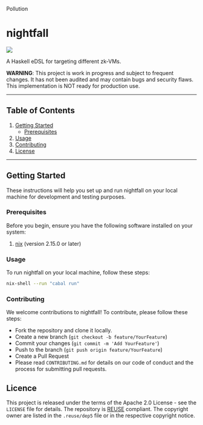 Pollution

# nightfall

<a href="https://github.com/qredo/nightfall/blob/main/LICENSE"><img src="https://img.shields.io/badge/license-Apache--2.0-blue"></a>

A Haskell eDSL for targeting different zk-VMs.


**WARNING**:
This project is work in progress and subject to frequent changes.
It has not been audited and may contain bugs and security flaws. This implementation is NOT ready for production use.

---

## Table of Contents

1. [Getting Started](#getting-started)
   * [Prerequisites](#prerequisites)
2. [Usage](#usage)
3. [Contributing](#contributing)
4. [License](#license)
<!--5. [Acknowledgements](#acknowledgements)-->

---

## Getting Started

These instructions will help you set up and run nightfall on your local machine for development and testing purposes.

### Prerequisites

Before you begin, ensure you have the following software installed on your system:

1. [nix](https://nixos.org/download.html) (version 2.15.0 or later)


### Usage

To run nightfall on your local machine, follow these steps:

```sh
nix-shell --run "cabal run"
```

### Contributing
We welcome contributions to nightfall! To contribute, please follow these steps:

* Fork the repository and clone it locally.
* Create a new branch (`git checkout -b feature/YourFeature`)
* Commit your changes (`git commit -m 'Add YourFeature'`)
* Push to the branch (`git push origin feature/YourFeature`)
* Create a Pull Request
* Please read `CONTRIBUTING.md` for details on our code of conduct and the process for submitting pull requests.

<!-- ## Acknowledgements -->

## Licence

This project is released under the terms of the Apache 2.0 License - see the `LICENSE` file for details.
The repository is [REUSE](https://reuse.software) compliant. The copyright owner are listed in the `.reuse/dep5` file or in the respective copyright notice.

